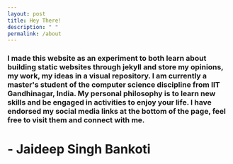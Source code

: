 ```yaml
---
layout: post
title: Hey There!
description: " "
permalink: /about
---
```


### I made this website as an experiment to both learn about building static websites through jekyll and store my opinions, my work, my ideas in a visual repository. I am currently a master's student of the computer science discipline from IIT Gandhinagar, India. My personal philosophy is to learn new skills and be engaged in activities to enjoy your life. I have endorsed my social media links at the bottom of the page, feel free to visit them and connect with me.
# - Jaideep Singh Bankoti